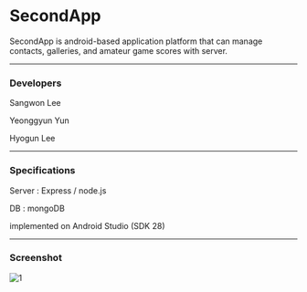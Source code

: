 # SecondApp

SecondApp is android-based application platform that can manage contacts, galleries, and amateur game scores with server. 

---

### Developers

Sangwon Lee

Yeonggyun Yun

Hyogun Lee

---

### Specifications

Server : Express / node.js

DB : mongoDB

implemented on Android Studio (SDK 28)

---

### Screenshot

![1](https://user-images.githubusercontent.com/43778641/57895701-02d66080-7888-11e9-96a2-6063782e75f6.JPG)

